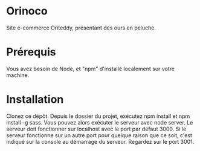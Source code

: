 # Orinoco

Site e-commerce Oriteddy, présentant des ours en peluche.


# Prérequis

Vous avez besoin de Node, et "npm" d'installé localement sur votre machine.


# Installation

Clonez ce dépôt. Depuis le dossier du projet, exécutez npm install et npm install -g sass. Vous pouvez alors exécuter le serveur avec node server. Le serveur doit fonctionner sur localhost avec le port par défaut 3000. Si le serveur fonctionne sur un autre port pour quelque raison que ce soit, c'est indiqué sur la console au démarrage du serveur. Regardez sur le port 3001.
